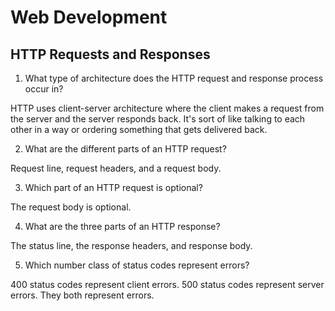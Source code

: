 # Web Development

## HTTP Requests and Responses

1. What type of architecture does the HTTP request and response process occur in?

HTTP uses client-server architecture where the client makes a request from the server and the server responds back. It's sort of like talking to each other in a way or ordering something that gets delivered back.

2. What are the different parts of an HTTP request? 

Request line, request headers, and a request body.

3. Which part of an HTTP request is optional?

The request body is optional.

4. What are the three parts of an HTTP response?

The status line, the response headers, and response body.

5. Which number class of status codes represent errors?

400 status codes represent client errors. 500 status codes represent server errors. They both represent errors.